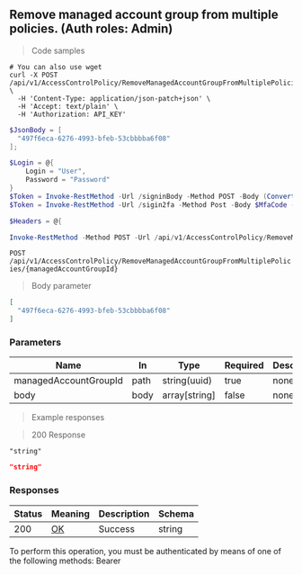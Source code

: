 
## Remove managed account group from multiple policies. (Auth roles: Admin)

<a id="opIdRemoveManagedAccountGroupFromMultiplePoliciesAsync"></a>

> Code samples

```shell
# You can also use wget
curl -X POST /api/v1/AccessControlPolicy/RemoveManagedAccountGroupFromMultiplePolicies/{managedAccountGroupId} \
  -H 'Content-Type: application/json-patch+json' \
  -H 'Accept: text/plain' \
  -H 'Authorization: API_KEY'

```

```powershell
$JsonBody = [
  "497f6eca-6276-4993-bfeb-53cbbbba6f08"
];

$Login = @{
    Login = "User",
    Password = "Password"
}
$Token = Invoke-RestMethod -Url /signinBody -Method POST -Body (ConvertTo-Json $Login)
$Token = Invoke-RestMethod -Url /sigin2fa -Method Post -Body $MfaCode -Headers @{Authorization: "Bearer $Token"}

$Headers = @{

Invoke-RestMethod -Method POST -Url /api/v1/AccessControlPolicy/RemoveManagedAccountGroupFromMultiplePolicies/{managedAccountGroupId} -ContentType application/json-patch+json -Body $JsonBody
```

`POST /api/v1/AccessControlPolicy/RemoveManagedAccountGroupFromMultiplePolicies/{managedAccountGroupId}`

> Body parameter

```json
[
  "497f6eca-6276-4993-bfeb-53cbbbba6f08"
]
```

<h3 id="remove-managed-account-group-from-multiple-policies.-(auth-roles:-admin)-parameters">Parameters</h3>

|Name|In|Type|Required|Description|
|---|---|---|---|---|
|managedAccountGroupId|path|string(uuid)|true|none|
|body|body|array[string]|false|none|

> Example responses

> 200 Response

```
"string"
```

```json
"string"
```

<h3 id="remove-managed-account-group-from-multiple-policies.-(auth-roles:-admin)-responses">Responses</h3>

|Status|Meaning|Description|Schema|
|---|---|---|---|
|200|[OK](https://tools.ietf.org/html/rfc7231#section-6.3.1)|Success|string|

<aside class="warning">
To perform this operation, you must be authenticated by means of one of the following methods:
Bearer
</aside>


